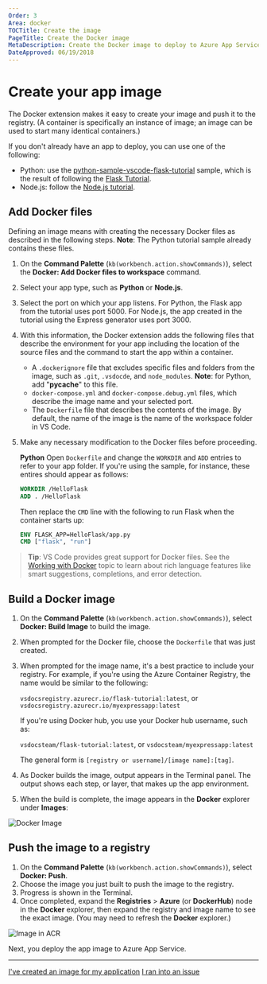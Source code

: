 ```yaml
---
Order: 3
Area: docker
TOCTitle: Create the image
PageTitle: Create the Docker image
MetaDescription: Create the Docker image to deploy to Azure App Services with Visual Studio Code
DateApproved: 06/19/2018
---
```

# Create your app image

The Docker extension makes it easy to create your image and push it to the registry. (A container is specifically an instance of image; an image can be used to start many identical containers.)

If you don't already have an app to deploy, you can use one of the following:

- Python: use the [python-sample-vscode-flask-tutorial](https://github.com/Microsoft/python-sample-vscode-flask-tutorial) sample, which is the result of following the [Flask Tutorial](../python/tutorial-flask.md).
- Node.js: follow the [Node.js tutorial](/docs/nodejs/nodejs-tutorial.md).

## Add Docker files

Defining an image means with creating the necessary Docker files as described in the following steps. **Note**: The Python tutorial sample already contains these files.

1. On the **Command Palette** (`kb(workbench.action.showCommands)`), select the **Docker: Add Docker files to workspace** command.
1. Select your app type, such as **Python** or **Node.js**.
1. Select the port on which your app listens. For Python, the Flask app from the tutorial uses port 5000. For Node.js, the app created in the tutorial using the Express generator uses port 3000.
1. With this information, the Docker extension adds the following files that describe the environment for your app including the location of the source files and the command to start the app within a container.

    - A `.dockerignore` file that excludes specific files and folders from the image, such as `.git`, `.vsdocde`, and `node_modules`. **Note**: for Python, add "__pycache__" to this file.
    - `docker-compose.yml` and `docker-compose.debug.yml` files, which describe the image name and your selected port.
    - The `Dockerfile` file that describes the contents of the image. By default, the name of the image is the name of the workspace folder in VS Code.

1. Make any necessary modification to the Docker files before proceeding.

    **Python**
    Open `Dockerfile` and change the `WORKDIR` and `ADD` entries to refer to your app folder. If you're using the sample, for instance, these entires should appear as follows:

    ```dockerfile
    WORKDIR /HelloFlask
    ADD . /HelloFlask
    ```

    Then replace the `CMD` line with the following to run Flask when the container starts up:

    ```dockerfile
    ENV FLASK_APP=HelloFlask/app.py
    CMD ["flask", "run"]
    ```

> **Tip**: VS Code provides great support for Docker files. See the [Working with Docker](/docs/azure/docker.md) topic to learn about rich language features like smart suggestions, completions, and error detection.

## Build a Docker image

1. On the **Command Palette** (`kb(workbench.action.showCommands)`), select **Docker: Build Image** to build the image.
1. When prompted for the Docker file, choose the `Dockerfile` that was just created.
1. When prompted for the image name, it's a best practice to include your registry. For example, if you're using the Azure Container Registry, the name would be similar to the following:

    `vsdocsregistry.azurecr.io/flask-tutorial:latest`, or `vsdocsregistry.azurecr.io/myexpressapp:latest`

    If you're using Docker hub, you use your Docker hub username, such as:

    `vsdocsteam/flask-tutorial:latest`, or `vsdocsteam/myexpressapp:latest`

    The general form is `[registry or username]/[image name]:[tag]`.

1. As Docker builds the image, output appears in the Terminal panel. The output shows each step, or layer, that makes up the app environment.
1. When the build is complete, the image appears in the **Docker** explorer under **Images**:

![Docker Image](images/docker-extension/image-list.png)

## Push the image to a registry

1. On the **Command Palette** (`kb(workbench.action.showCommands)`), select **Docker: Push**.
1. Choose the image you just built to push the image to the registry.
1. Progress is shown in the Terminal.
1. Once completed, expand the **Registries** > **Azure** (or **DockerHub**) node in the **Docker** explorer, then expand the registry and image name to see the exact image. (You may need to refresh the **Docker** explorer.)

![Image in ACR](images/docker-extension/image-in-acr.png)

Next, you deploy the app image to Azure App Service.

----

<a class="tutorial-next-btn" href="/tutorials/docker-extension/deploy-container">I've created an image for my application</a> <a class="tutorial-feedback-btn" onclick="reportIssue('docker-extension', 'containerize-app')" href="javascript:void(0)">I ran into an issue</a>
